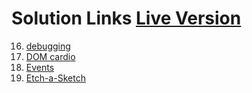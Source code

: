# Solution Links [Live Version](https://rapolek.github.io/beginner-javascript/)

16. [debugging](exercises/16%20-%20Debugging/debugging.html)
20. [DOM cardio](exercises/20%20-%20The%20DOM/DOM-Cardio.html)
29. [Events](exercises/29%20-%20Events/events.html)
33. [Etch-a-Sketch](exercises/33%20-%20Etch-a-Sketch/index.html)
